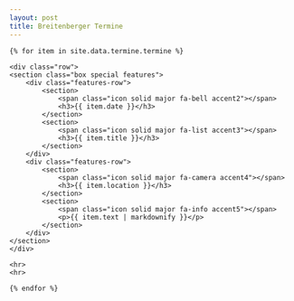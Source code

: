 ```yaml
---
layout: post
title: Breitenberger Termine
---
```



<section id="main" class="container">


<!-- awesome font icons look at https://github.com/FortAwesome/Font-Awesome/tree/master/svgs/solid -->

    {% for item in site.data.termine.termine %}

    <div class="row">
    <section class="box special features">
        <div class="features-row">
            <section>
                <span class="icon solid major fa-bell accent2"></span>
                <h3>{{ item.date }}</h3>
            </section>
            <section>
                <span class="icon solid major fa-list accent3"></span>
                <h3>{{ item.title }}</h3>
            </section>
        </div>
        <div class="features-row">
            <section>
                <span class="icon solid major fa-camera accent4"></span>
                <h3>{{ item.location }}</h3>
            </section>
            <section>
                <span class="icon solid major fa-info accent5"></span>
                <p>{{ item.text | markdownify }}</p>
            </section>
        </div>
    </section>
    </div>

    <hr>
    <hr>

    {% endfor %}

</section>
